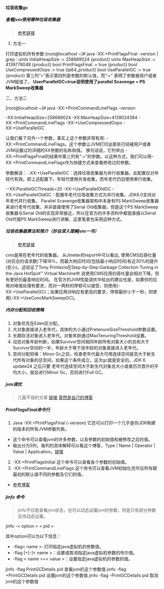#### 垃圾收集gc

##### 查看jvm使用哪种垃圾收集器
> [参考链接](https://blog.csdn.net/earthhour/article/details/76468084)

1. 方法一

打印虚拟机所有参数
[root@localhost ~]# java -XX:+PrintFlagsFinal -version | grep :
    uintx InitialHeapSize                          := 258689024       {product}
    uintx MaxHeapSize                              := 4139778048      {product}
     bool PrintFlagsFinal                          := true            {product}
     bool UseCompressedOops                        := true            {lp64_product}
     bool UseParallelGC                            := true            {product}
第三列”=”表示第四列是参数的默认值，而”:=” 表明了参数被用户或者JVM赋值了。
**UserParallelGC=true说明使用了parallel Scavenge + PS MarkSweep收集器**

二、方法二

[root@localhost ~]# java -XX:+PrintCommandLineFlags -version

-XX:InitialHeapSize=258689024 -XX:MaxHeapSize=4139024384 -XX:+PrintCommandLineFlags -XX:+UseCompressedOops -XX:+UseParallelGC

让我们看下另外一个参数，事实上这个参数非常有用: -XX:+PrintCommandLineFlags。这个参数让JVM打印出那些已经被用户或者JVM设置过的详细的XX参数的名称和值。
换句话说，它列举出 -XX:+PrintFlagsFinal的结果中第三列有":="的参数。以这种方式，我们可以用-XX:+PrintCommandLineFlags作为快捷方式来查看修改过的参数。

参数解读：
-XX:+UseParallelGC：选择垃圾收集器为并行收集器。此配置仅对年轻代有效。即上述配置下，年轻代使用并发收集，而年老代仍旧使用串行收集。

--XX:ParallelGCThreads=20 -XX:+UseParallelOldGC
-XX:+UseParallelOldGC：配置年老代垃圾收集方式为并行收集。JDK6.0支持对年老代并行收集。
Parallel Scavenge收集器架构中本身有PS MarkSweep收集器来进行老年代收集，并非直接使用了Serial Old收集器，但是这个PS MarkSweep收集器与Serial Old的实现非常接近，所以在官方的许多资料中都是直接以Serial Old代替PS MarkSweep进行讲解，这里笔者也采用这种方式。

##### 垃圾收集器算法和简介（抄自深入理解jvm一书）
> [参考链接](https://blog.csdn.net/liuwenbo0920/article/details/53886431)

cms是用在老年代的收集器。
从Jmeter的report中可以看出, 使用CMS后吞吐量(对应总的请求数)下降18%，而最大响应时间(包括最小响应时间)有近30%的提升(变小)。这验证了Tony Printezis在Step-by-Step:Garbage Collection Tuning in the Java HotSpot™ Virtual Machine中
说使用CMS应用的吞吐量会相对下降，但有更好的最差响应时间。
在官方的JVM性能调优中给出的建议也是，如果你的应用对峰值处理有要求，而对一两秒的停顿可以接受，则使用(-XX:+UseParallelGC)；如果应用对响应有更高的要求，停顿最好小于一秒，则使用(-XX:+UseConcMarkSweepGC)。

##### 内存分配和回收策略

1. 对象优先在Eden区分配。
2. 大对象直接进入老年代，具体的大小通过PretenureSizeThreshold参数设置。
3. 长期存活对象进入老年代。对象年龄通过MaxTenuringThreshold设置。
4. 动态对象年龄判断，如果Survivor空间相同年龄所有对象大小的总和大于Survivor空间的一半，年龄大于等于改年龄的对象直接进入老年代。
5. 空间分配担保：Minor Gc之前，检查老年代最大可用连续空间是否大于新生代所有对象的总空间，如果这个条件成立，这次gc就是安全的。JDK 6 update24 之后只要
老年代连续空间大于新生代对象总大小或者历次晋升的平均大小，就会进行Minor Gc，否则进行Full GC。

##### jvm调优
> 几篇不错的文章  [链接](https://blog.csdn.net/firecoder/article/details/7225654)
[竟然是自己的博客](https://blog.csdn.net/liang0000zai/article/details/50040227)

##### PrintFlagsFinal命令行

1. Java -XX:+PrintFlagsFinal  (-version) 它还可以打印一个几乎是你JDK构建的版本的所有JVM参数列表。
  - 这个命令可以查看jvm的许多参数，以及参数的初始值和被修改之后的值。
  - 输出分为5列，每列的具体解释可以看这个博客，Type | Name | Operator | Value | Application。[链接](https://emacsist.github.io/2016/01/11/%E7%BF%BB%E8%AF%91java--xx-printflagsfinal%E5%91%BD%E4%BB%A4%E8%A1%8C%E5%8F%82%E6%95%B0%E8%AF%A6%E8%A7%A3/)

2. -XX:+PrintFlagsInitial 这个命令可以查看各个参数的初始值。
3. -XX:+PrintCommandLineFlags 这个命令可以查看JVM初始化完毕后所有跟最初的默认值不同的参数及它们的值。
  - [参考博客](https://blog.csdn.net/java2000_wl/article/details/8042010)

##### jinfo 命令
> jinfo不仅能查看jvm状态，也可以动态设置jvm的参数，但是只有部分参数支持动态设置。

jinfo -< option > < pid >

其中option可以为以下信息：
* -flag< name >: 打印指定java虚拟机的参数值。
* -flag [+|-]< name >：设置或取消指定java虚拟机参数的布尔值。
* -flag < name >=< value >：设置指定java虚拟机的参数的值。

jinfo -flag PrintGCDetails pid 查看jvm的这个参数值
jinfo -flag +PrintGCDetails pid 设置jvm的这个参数值
jinfo -flag -PrintGCDetails pid 取消jvm的这个参数值

